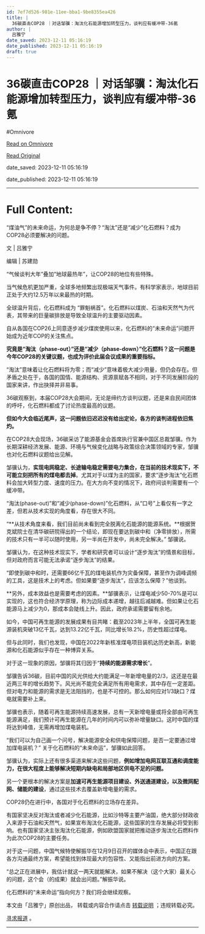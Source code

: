 ```yaml
---
id: 7ef7d526-981e-11ee-bba1-9be8355ea426
title: |
  36碳直击COP28 ｜对话邹骥：淘汰化石能源增加转型压力，谈判应有缓冲带-36氪
author: |
  吕雅宁
date_saved: 2023-12-11 05:16:19
date_published: 2023-12-11 05:16:19
draft: true
---
```


# 36碳直击COP28 ｜对话邹骥：淘汰化石能源增加转型压力，谈判应有缓冲带-36氪
#Omnivore

[Read on Omnivore](https://omnivore.app/me/36-cop-28-36-18c58caa2af)

[Read Original](https://36kr.com/p/2555862054017154?f=rss)

date_saved: 2023-12-11 05:16:19

date_published: 2023-12-11 05:16:19

--- 

# Full Content: 

“煤油气”的未来命运，为何总是争不停？“淘汰”还是“减少”化石燃料？成为COP28必须要解决的问题。

文 | 吕雅宁 

编辑 | 苏建勋

“气候谈判大年”叠加“地球最热年”，让COP28的地位有些特殊。

当气候危机更加严重，全球多地频繁出现极端天气事件。有科学家表示，地球目前正处于大约12.5万年以来最热的时期。

全球温升背后，化石燃料成为 “罪魁祸首”。化石燃料以煤炭、石油和天然气为代表，其带来的巨量碳排放是导致全球温升的主要驱动因素。

自从各国在COP26上同意逐步减少煤炭使用以来，化石燃料的“未来命运”问题开始成为近年COP的关注焦点。

**究竟是“淘汰（phase-out）”还是“减少（phase-down）”化石燃料？这一问题是今年COP28的关键议题，也成为评价此届会议成果的重要指标。**

“淘汰”意味着让化石燃料将为零；而“减少”意味着极大减少用量，但仍会存在。但矛盾之处在于，各国的国情、能源结构、资源禀赋各不相同，对于不同发展阶段的国家来讲，作出抉择并非易事。

36碳观察到，本届COP28大会期间，无论是缔约方谈判议题，还是来自民间团体的呼吁，化石燃料都成了讨论热度最高的议题。

**但如今大会临近尾声，这一问题依旧迟迟没有给出定论，各方的谈判进程依旧焦灼。**

在COP28大会现场，36碳采访了能源基金会首席执行官兼中国区总裁邹骥。作为长期深耕经济发展、能源、环境与气候变化战略与政策综合决策领域的专家，邹骥也对化石燃料议题给出见解。

邹骥认为，**实现电网稳定、长途输电稳定需要电力集合，在当前的技术现实下，不可能立刻把所有的煤电都去掉**。尤其对于以煤为主的国家，要求“逐步淘汰”化石燃料会加大转型力度、速度的压力。在大方向不变的情况下，政府间谈判需要有一个缓冲带。

“淘汰(phase-out)”和“减少(phase-down)”化石燃料，从“口号”上看仅有一字之差，但若从技术实现的角度看，存在很大不同。

“**从技术角度来看，我们目前尚未看到完全脱离化石能源的能源系统。**根据贺克斌院士在清华碳研院得出的一个结论，即现在要达到碳中和（净零排放），所需的技术只有一半可以随时使用，另一半尚在开发中，尚未完全解决。” 邹骥说。

邹骥认为，在这种技术现实下，学者和研究者可以设计“逐步淘汰”的情景和目标，但对政府而言可能无法承诺“逐步淘汰”的结果。

“即使到碳中和时，还需要66亿千瓦的煤电装机作为灾备保障，甚至作为调峰调频的工具，这是技术上的考虑。但如果要“逐步淘汰”，应该怎么保障？”他谈到。

**另外，成本效益也是需要考虑的因素。**邹骥表示，让煤电减少50-70%是可以实现的，这也符合经济学原理，称为边际成本递增，越往后减越难。但如果让化石能源马上减少为0，那成本会陡线上升。因此，政府承诺需要留有余地。

如今，中国可再生能源的发展成果有目共睹：截至2023年上半年，全国可再生能源装机突破13亿千瓦，达到13.22亿千瓦，同比增长18.2%，历史性超过煤电。

但与此同时，我们也发现，中国在2022年新核准煤电项目装机达历史新高，新能源和化石能源似乎存在一种博弈关系。

对于这一现象的原因，邹骥将其归因于“**持续的能源需求增长**”。

邹骥告诉36碳，目前中国的风光供给大约能满足一年新增电量的2/3，这还是在最近两三年的增长趋势下。风光尚不能完全满足所有用电需求，其中存在一定差距。但对电力和能源的需求是无法阻挡的，也是不可控的。那么如何应对1/3缺口？煤电就需要补上来。

邹骥也表示，随着可再生能源持续高速发展，总有一天新增电量或将全部由可再生能源满足，我们预计可再生能源在几年的时间内可以弥补增量缺口。这时中国的煤将达到峰值，无需再增加煤电装机。

 “我们可以为自己画一个问号，解决能源安全和供电保障问题，是否一定要通过增加煤电装机？” 关于化石燃料的“未来命运”，邹骥如此回答。

邹骥认为，实际上还有很多渠道来解决这些问题，**例如增加电网互联互通和调度能力，在很大程度上能够解决短期内缺电和局部地区供电不足的问题。**

另一个更根本的解决方案是**加速可再生能源项目建设、外送通道建设，以及微网配网、储能的建设**，通过这些技术去覆盖新增电量的需求。

COP28仍在进行中，各国对于化石燃料的立场存在差异。

有国家坚决反对淘汰或者减少化石能源，比如沙特等主要产油国，绝大部分财政收入来源于石油和天然气，如果宣布淘汰化石能源，这些国家的生存发展必将受到影响。也有国家坚决主张淘汰化石能源，例如欧盟国家就把推动逐步淘汰化石燃料作为此次COP28的主要任务。

对于这一问题，中国气候特使解振华在12月9日召开的媒体会中表示，中国正在跟各方沟通最终方案，希望能找到体现最大的包容性、又能指出前进方向的方案。

“总之正在进展中，我估计就这一两天就能解决，如果不解决（这个大家）最关心的问题，这个会（的成果）就会出问题。”解振华说。

化石燃料的“未来命运”指向何方？我们将会继续观察。

本文由「吕雅宁」原创出品， 转载或内容合作请点击 [转载说明](https://36kr.com/p/5093872) ；违规转载必究。

[寻求报道](https://36kr.com/seek-report) 。

---

